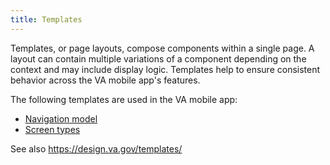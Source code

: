 ```yaml
---
title: Templates
---
```


Templates, or page layouts, compose components within a single page. A layout can contain multiple variations of a component depending on the context and may include display logic. Templates help to ensure consistent behavior across the VA mobile app's features. 

The following templates are used in the VA mobile app:
- [Navigation model](/docs/UX/Templates/NavigationModel)
- [Screen types](/docs/UX/Templates/ScreenTypes)

See also https://design.va.gov/templates/
